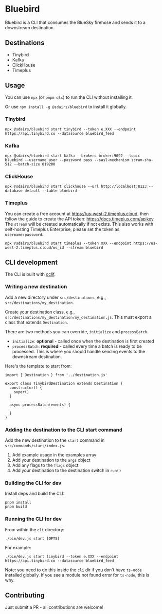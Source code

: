 # Bluebird

Bluebird is a CLI that consumes the BlueSky firehose and sends it to a downstream destination.

## Destinations

- Tinybird
- Kafka
- ClickHouse
- Timeplus

## Usage

You can use `npx` (or `pnpm dlx`) to run the CLI without installing it.

Or use `npm install -g @sdairs/bluebird` to install it globally.

### Tinybird

```
npx @sdairs/bluebird start tinybird --token e.XXX --endpoint https://api.tinybird.co --datasource bluebird_feed
```

### Kafka

```
npx @sdairs/bluebird start kafka --brokers broker:9092 --topic bluebird --username user --password pass --sasl-mechanism scram-sha-512 --batch-size 819200
```

### ClickHouse

```
npx @sdairs/bluebird start clickhouse --url http://localhost:8123 --database default --table bluebird
```

### Timeplus

You can create a free account at https://us-west-2.timeplus.cloud, then follow the guide to create the API token: https://docs.timeplus.com/apikey. The `stream` will be created automatically if not exists. This also works with self-hosting Timeplus Enterprise, please set the token as `username:password`.

```
npx @sdairs/bluebird start timeplus --token XXX --endpoint https://us-west-2.timeplus.cloud/ws_id --stream bluebird
```

## CLI development

The CLI is built with [oclif](https://oclif.io).

### Writing a new destination

Add a new directory under `src/destinations`, e.g., `src/destinations/my_destination`.

Create your destination class, e.g., `src/destinations/my_destination/my_destination.js`. This must export a class that extends `Destination`.

There are two methods you can override, `initialize` and `processBatch`.

- `initialize`: **optional** - called once when the destination is first created
- `processBatch`: **required** - called every time a batch is ready to be processed. This is where you should handle sending events to the downstream destination.


Here's the template to start from:

```
import { Destination } from '../destination.js'

export class TinybirdDestination extends Destination {
  constructor() {
    super()
  }

  async processBatch(events) {

  }
}
```

### Adding the destination to the CLI start command

Add the new destination to the `start` command in `src/commands/start/index.js`.

1. Add example usage in the examples array
2. Add your destination to the `args` object
3. Add any flags to the `flags` object
4. Add your destination to the destination switch in `run()`

### Building the CLI for dev

Install deps and build the CLI:

```
pnpm install
pnpm build
```

### Running the CLI for dev

From within the `cli` directory:

```
./bin/dev.js start [OPTS]
```

For example:

```
./bin/dev.js start tinybird --token e.XXX --endpoint https://api.tinybird.co --datasource bluebird_feed
```

Note: you need to do this inside the `cli` dir if you don't have `ts-node` installed globally. If you see a module not found error for `ts-node`, this is why.

## Contributing

Just submit a PR - all contributions are welcome!
